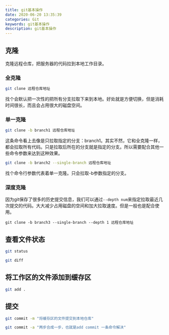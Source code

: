 ```yaml
---
title: git基本操作
date: 2020-06-20 13:35:39
categories: Git
keywords: git基本操作
description: git基本操作
---
```


## 克隆

克隆远程仓库，把服务器的代码拉到本地工作目录。

### 全克隆

```bash
git clone 远程仓库地址
```

找个会默认把一次性的把所有分支拉取下来到本地。好处就是方便切换，但是消耗时间很长，而且会占用很大的磁盘空间。

### 单一克隆

```bash
git clone -b branch1 远程仓库地址
```

这条命令看上去像是只拉取指定的分支：branch1。其实不然，它和全克隆一样，都会拉取所有代码。只是拉取后所在的分支就是指定的分支。所以需要配合其他一些命令参数来达到这种效果。

```bash
git clone -b branch2 --single-branch 远程仓库地址
```

找个命令行参数代表着单一克隆。只会拉取-b参数指定的分支。

### 深度克隆

因为git保存了很多的历史提交信息，我们可以通过`--depth num`来指定拉取最近几次提交的代码。大大减少占用磁盘的空间和加大拉取速度。但是一般也是配合使用。

```3bash
git clone -b branch3 --single-branch --depth 1 远程仓库地址
```

## 查看文件状态

```bash
git status

git diff
```

## 将工作区的文件添加到缓存区

```bash
git add .
```

## 提交

```bash
git commit -m "将缓存区的文件提交到本地仓库"

git commit -a "两步合成一步，也就是add commit 一条命令解决"
```